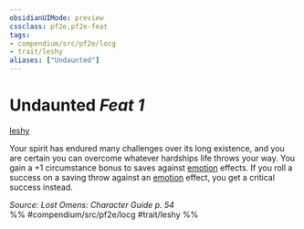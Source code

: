 ```yaml
---
obsidianUIMode: preview
cssclass: pf2e,pf2e-feat
tags:
- compendium/src/pf2e/locg
- trait/leshy
aliases: ["Undaunted"]
---
```

# Undaunted  *Feat 1*  
[leshy](../../Rules/traits/leshy-b1.md)  


Your spirit has endured many challenges over its long existence, and you are certain you can overcome whatever hardships life throws your way. You gain a +1 circumstance bonus to saves against [emotion](../../Rules/traits/emotion.md) effects. If you roll a success on a saving throw against an [emotion](../../Rules/traits/emotion.md) effect, you get a critical success instead.

*Source: Lost Omens: Character Guide p. 54*  
%% #compendium/src/pf2e/locg #trait/leshy %%